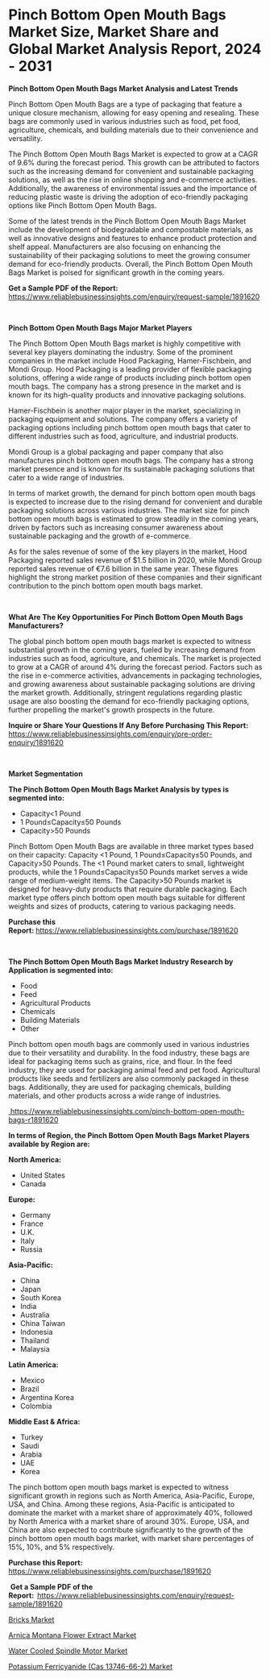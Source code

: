 <p><h1>Pinch Bottom Open Mouth Bags Market Size, Market Share and Global Market Analysis Report, 2024 - 2031</h1></p><p><strong>Pinch Bottom Open Mouth Bags Market Analysis and Latest Trends</strong></p>
<p><p>Pinch Bottom Open Mouth Bags are a type of packaging that feature a unique closure mechanism, allowing for easy opening and resealing. These bags are commonly used in various industries such as food, pet food, agriculture, chemicals, and building materials due to their convenience and versatility.</p><p>The Pinch Bottom Open Mouth Bags Market is expected to grow at a CAGR of 9.6% during the forecast period. This growth can be attributed to factors such as the increasing demand for convenient and sustainable packaging solutions, as well as the rise in online shopping and e-commerce activities. Additionally, the awareness of environmental issues and the importance of reducing plastic waste is driving the adoption of eco-friendly packaging options like Pinch Bottom Open Mouth Bags.</p><p>Some of the latest trends in the Pinch Bottom Open Mouth Bags Market include the development of biodegradable and compostable materials, as well as innovative designs and features to enhance product protection and shelf appeal. Manufacturers are also focusing on enhancing the sustainability of their packaging solutions to meet the growing consumer demand for eco-friendly products. Overall, the Pinch Bottom Open Mouth Bags Market is poised for significant growth in the coming years.</p></p>
<p><strong>Get a Sample PDF of the Report:&nbsp;</strong> <a href="https://www.reliablebusinessinsights.com/enquiry/request-sample/1891620">https://www.reliablebusinessinsights.com/enquiry/request-sample/1891620</a></p>
<p>&nbsp;</p>
<p><strong>Pinch Bottom Open Mouth Bags Major Market Players</strong></p>
<p><p>The Pinch Bottom Open Mouth Bags market is highly competitive with several key players dominating the industry. Some of the prominent companies in the market include Hood Packaging, Hamer-Fischbein, and Mondi Group. Hood Packaging is a leading provider of flexible packaging solutions, offering a wide range of products including pinch bottom open mouth bags. The company has a strong presence in the market and is known for its high-quality products and innovative packaging solutions.</p><p>Hamer-Fischbein is another major player in the market, specializing in packaging equipment and solutions. The company offers a variety of packaging options including pinch bottom open mouth bags that cater to different industries such as food, agriculture, and industrial products.</p><p>Mondi Group is a global packaging and paper company that also manufactures pinch bottom open mouth bags. The company has a strong market presence and is known for its sustainable packaging solutions that cater to a wide range of industries.</p><p>In terms of market growth, the demand for pinch bottom open mouth bags is expected to increase due to the rising demand for convenient and durable packaging solutions across various industries. The market size for pinch bottom open mouth bags is estimated to grow steadily in the coming years, driven by factors such as increasing consumer awareness about sustainable packaging and the growth of e-commerce.</p><p>As for the sales revenue of some of the key players in the market, Hood Packaging reported sales revenue of $1.5 billion in 2020, while Mondi Group reported sales revenue of €7.6 billion in the same year. These figures highlight the strong market position of these companies and their significant contribution to the pinch bottom open mouth bags market.</p></p>
<p>&nbsp;</p>
<p><strong>What Are The Key Opportunities For Pinch Bottom Open Mouth Bags Manufacturers?</strong></p>
<p><p>The global pinch bottom open mouth bags market is expected to witness substantial growth in the coming years, fueled by increasing demand from industries such as food, agriculture, and chemicals. The market is projected to grow at a CAGR of around 4% during the forecast period. Factors such as the rise in e-commerce activities, advancements in packaging technologies, and growing awareness about sustainable packaging solutions are driving the market growth. Additionally, stringent regulations regarding plastic usage are also boosting the demand for eco-friendly packaging options, further propelling the market's growth prospects in the future.</p></p>
<p><strong>Inquire or Share Your Questions If Any Before Purchasing This Report:</strong> <a href="https://www.reliablebusinessinsights.com/enquiry/pre-order-enquiry/1891620">https://www.reliablebusinessinsights.com/enquiry/pre-order-enquiry/1891620</a></p>
<p>&nbsp;</p>
<p><strong>Market Segmentation</strong></p>
<p><strong>The Pinch Bottom Open Mouth Bags Market Analysis by types is segmented into:</strong></p>
<p><ul><li>Capacity<1 Pound</li><li>1 Pound≤Capacity≤50 Pounds</li><li>Capacity>50 Pounds</li></ul></p>
<p><p>Pinch Bottom Open Mouth Bags are available in three market types based on their capacity: Capacity <1 Pound, 1 Pound≤Capacity≤50 Pounds, and Capacity>50 Pounds. The <1 Pound market caters to small, lightweight products, while the 1 Pound≤Capacity≤50 Pounds market serves a wide range of medium-weight items. The Capacity>50 Pounds market is designed for heavy-duty products that require durable packaging. Each market type offers pinch bottom open mouth bags suitable for different weights and sizes of products, catering to various packaging needs.</p></p>
<p><strong>Purchase this Report:&nbsp;</strong><a href="https://www.reliablebusinessinsights.com/purchase/1891620">https://www.reliablebusinessinsights.com/purchase/1891620</a></p>
<p>&nbsp;</p>
<p><strong>The Pinch Bottom Open Mouth Bags Market Industry Research by Application is segmented into:</strong></p>
<p><ul><li>Food</li><li>Feed</li><li>Agricultural Products</li><li>Chemicals</li><li>Building Materials</li><li>Other</li></ul></p>
<p><p>Pinch bottom open mouth bags are commonly used in various industries due to their versatility and durability. In the food industry, these bags are ideal for packaging items such as grains, rice, and flour. In the feed industry, they are used for packaging animal feed and pet food. Agricultural products like seeds and fertilizers are also commonly packaged in these bags. Additionally, they are used for packaging chemicals, building materials, and other products across a wide range of industries.</p></p>
<p><a href="https://www.reliablebusinessinsights.com/pinch-bottom-open-mouth-bags-r1891620">&nbsp;https://www.reliablebusinessinsights.com/pinch-bottom-open-mouth-bags-r1891620</a></p>
<p><strong>In terms of Region, the Pinch Bottom Open Mouth Bags Market Players available by Region are:</strong></p>
<p>
    <p> <strong> North America: </strong>
        <ul>
            <li>United States</li>
            <li>Canada</li>
        </ul>
        </p> 
    <p> <strong> Europe: </strong>
        <ul>
            <li>Germany</li>
            <li>France</li>
            <li>U.K.</li>
            <li>Italy</li>
            <li>Russia</li>
        </ul>
        </p> 
    <p> <strong> Asia-Pacific: </strong>
        <ul>
            <li>China</li>
            <li>Japan</li>
            <li>South Korea</li>
            <li>India</li>
            <li>Australia</li>
            <li>China Taiwan</li>
            <li>Indonesia</li>
            <li>Thailand</li>
            <li>Malaysia</li>
        </ul>
        </p> 
    <p> <strong> Latin America: </strong>
        <ul>
            <li>Mexico</li>
            <li>Brazil</li>
            <li>Argentina Korea</li>
            <li>Colombia</li>
        </ul>
        </p> 
    <p> <strong> Middle East & Africa: </strong>
        <ul>
            <li>Turkey</li>
            <li>Saudi</li>
            <li>Arabia</li>
            <li>UAE</li>
            <li>Korea</li>
        </ul>
    </p>
    </p>
<p><p>The pinch bottom open mouth bags market is expected to witness significant growth in regions such as North America, Asia-Pacific, Europe, USA, and China. Among these regions, Asia-Pacific is anticipated to dominate the market with a market share of approximately 40%, followed by North America with a market share of around 30%. Europe, USA, and China are also expected to contribute significantly to the growth of the pinch bottom open mouth bags market, with market share percentages of 15%, 10%, and 5% respectively.</p></p>
<p><strong>Purchase this Report: </strong><a href="https://www.reliablebusinessinsights.com/purchase/1891620">https://www.reliablebusinessinsights.com/purchase/1891620</a></p>
<p>&nbsp;<strong>Get a Sample PDF of the Report:&nbsp;&nbsp;</strong><a href="https://www.reliablebusinessinsights.com/enquiry/request-sample/1891620">https://www.reliablebusinessinsights.com/enquiry/request-sample/1891620</a></p>
<p><strong></strong></p>
<p><p><a href="https://github.com/BobbyMartinebXfnV/Market-Research-Report-List-1/blob/main/bricks-market.md">Bricks Market</a></p><p><a href="https://medium.com/@liam.mcgrath5645/arnica-montana-flower-extract-market-share-market-analysis-growth-trends-forecasts-for-period-f8f8dc4bfbbd">Arnica Montana Flower Extract Market</a></p><p><a href="https://github.com/josebowitzhs/Market-Research-Report-List-1/blob/main/water-cooled-spindle-motor-market.md">Water Cooled Spindle Motor Market</a></p><p><a href="https://medium.com/@samantha.welch56767/potassium-ferricyanide-cas-13746-66-2-market-size-is-growing-at-cagr-of-7-7-a9570400538b">Potassium Ferricyanide (Cas 13746-66-2) Market</a></p></p>